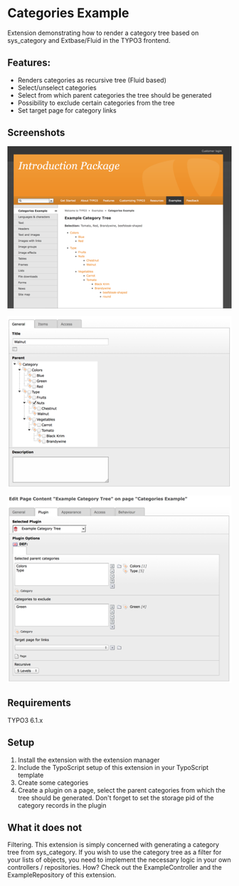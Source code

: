 Categories Example
==================

Extension demonstrating how to render a category tree based on sys_category and Extbase/Fluid in the TYPO3 frontend.

## Features:

* Renders categories as recursive tree (Fluid based)
* Select/unselect categories
* Select from which parent categories the tree should be generated
* Possibility to exclude certain categories from the tree
* Set target page for category links

## Screenshots

![Category tree in frontend](Resources/Public/Screenshots/example_frontend.png "Example category tree")

![Category records and plugin](Resources/Public/Screenshots/example_records.png "Example records")

![Plugin form](Resources/Public/Screenshots/example_plugin.png "Example plugin")

## Requirements

TYPO3 6.1.x

## Setup

1. Install the extension with the extension manager
2. Include the TypoScript setup of this extension in your TypoScript template
3. Create some categories
4. Create a plugin on a page, select the parent categories from which the tree should be generated. Don't forget to set the storage pid of the category records in the plugin

## What it does not

Filtering. This extension is simply concerned with generating a category tree from sys_category. If you wish to use the category tree as a filter for your lists of objects, you need to implement the necessary logic in your own controllers / repositories. How? Check out the ExampleController and the ExampleRepository of this extension.
